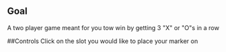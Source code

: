 ## Goal
A two player game meant for you tow win by getting 3 "X" or "O"s in a row

##Controls
Click on the slot you would like to place your marker on

